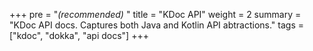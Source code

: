 +++
pre = "<i>(recommended)</i> "
title = "KDoc API"
weight = 2
summary = "KDoc API docs. Captures both Java and Kotlin API abtractions."
tags = ["kdoc", "dokka", "api docs"]
+++
